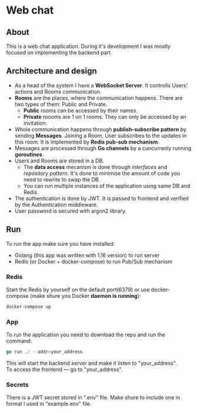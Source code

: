 # Web chat

## About

This is a web chat application. During it's development I was mostly focused on implementing the backend part.

## Architecture and design

- As a head of the system I have a **WebSocket Server**. It controlls Users' actions and Rooms communication.
- **Rooms** are the places, where the communication happens. There are two types of them: Public and Private.
  - **Public** rooms can be accessed by their names.
  - **Private** roooms are 1 on 1 rooms. They can only be accessed by an invitation.
- Whole communication happens through **publish-subscribe pattern** by sending **Messages**. Joining a Room, User subscribes to the updates in this room. It is implemented by **Redis pub-sub mechanism**.
- Messages are processed through **Go channels** by a cuncurrenly running **goroutines**.
- Users and Rooms are stored in a DB.
  - The **data access** mecanism is done through _interfaces_ and _repository pattern_. It's done to minimise the amount of code you need to rewrite to swap the DB.
  - You can run multiple instances of the application using same DB and Redis.
- The authentication is done by JWT. It is passed to frontend and verified by the Authentication middleware.
- User password is secured with argon2 library.

## Run

To run the app make sure you have installed:

- Golang (this app was written with 1.16 version) to run server
- Redis (or Docker + docker-compose) to run Pub/Sub mechanism

### Redis

Start the Redis by yourself on the default port(6379) or use docker-compose (make shure you Docker **daemon is running**):

```sh
docker-compose up
```

### App

To run the application you need to download the repo and run the command:

```go
go run ./ --addr=your_address
```

This will start the backend server and make it listen to "your_address".  
To access the frontend –– go to "your_address".

### Secrets

There is a JWT secret stored in ".env" file. Make shure to include one in format I used in "example.env" file.
